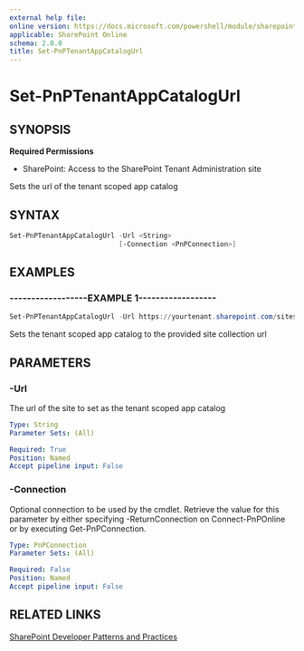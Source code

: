 ```yaml
---
external help file:
online version: https://docs.microsoft.com/powershell/module/sharepoint-pnp/set-pnptenantappcatalogurl
applicable: SharePoint Online
schema: 2.0.0
title: Set-PnPTenantAppCatalogUrl
---
```


# Set-PnPTenantAppCatalogUrl

## SYNOPSIS

**Required Permissions**

* SharePoint: Access to the SharePoint Tenant Administration site

Sets the url of the tenant scoped app catalog

## SYNTAX 

```powershell
Set-PnPTenantAppCatalogUrl -Url <String>
                           [-Connection <PnPConnection>]
```

## EXAMPLES

### ------------------EXAMPLE 1------------------
```powershell
Set-PnPTenantAppCatalogUrl -Url https://yourtenant.sharepoint.com/sites/appcatalog
```

Sets the tenant scoped app catalog to the provided site collection url

## PARAMETERS

### -Url
The url of the site to set as the tenant scoped app catalog

```yaml
Type: String
Parameter Sets: (All)

Required: True
Position: Named
Accept pipeline input: False
```

### -Connection
Optional connection to be used by the cmdlet. Retrieve the value for this parameter by either specifying -ReturnConnection on Connect-PnPOnline or by executing Get-PnPConnection.

```yaml
Type: PnPConnection
Parameter Sets: (All)

Required: False
Position: Named
Accept pipeline input: False
```

## RELATED LINKS

[SharePoint Developer Patterns and Practices](https://aka.ms/sppnp)